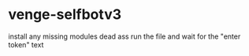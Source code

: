 # venge-selfbotv3


install any missing modules dead ass run the file and wait for the "enter token" text
